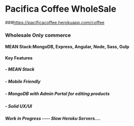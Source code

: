 # Pacifica Coffee WholeSale
###https://pacificacoffee.herokuapp.com/coffee

### Wholesale Only commerce

#### MEAN Stack:MongoDB, Express, Angular, Node, Sass, Gulp

#### Key Features
##### - MEAN Stack
##### - Mobile Friendly
##### - MongoDB with Admin Portal for editing products
##### - Solid UX/UI

##### Work in Progress ---- Slow Heroku Servers....




